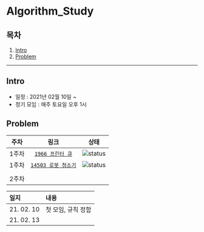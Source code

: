 # Algorithm_Study

## 목차
1. [Intro](#Intro)
2. [Problem](#Problem)

---

## Intro

* 일정 : 2021년 02월 10일 ~ 
* 정기 모임 : 매주 토요일 오후 1시


## Problem

|   주차  | 링크                                                 | 상태            |
|  :--:  | :-------------------------------------------------: | :-------------:|
|  1주차  | [`1966 프린터 큐`](https://www.acmicpc.net/problem/1966) | ![status][DONE] |
|  1주차  | [`14503 로봇 청소기`](https://www.acmicpc.net/problem/14503) | ![status][DOING] |
|                                                                                                                                                           |
|  2주차  | |  |
                                                                                                                                              

|   일지  | 내용                                                 |
|  :--  | :------------------------------------------------- |
|  21. 02. 10  | 첫 모임, 규칙 정함 |
|  21. 02. 13  |  |


[DOING]: https://img.shields.io/badge/-DOING-31AE0F
[DONE]: https://img.shields.io/badge/-DONE-lightgrey

